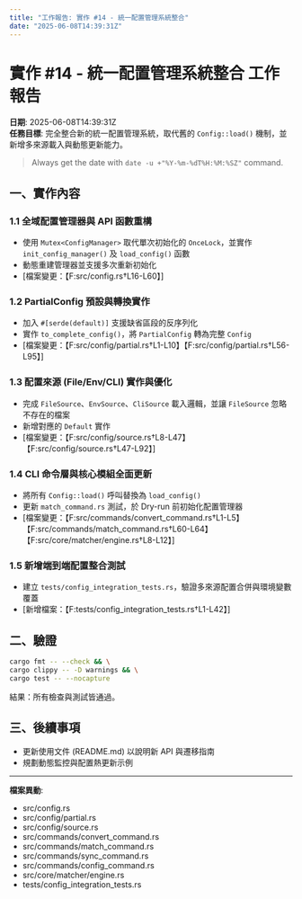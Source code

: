 ```yaml
---
title: "工作報告: 實作 #14 - 統一配置管理系統整合"
date: "2025-06-08T14:39:31Z"
---
```


# 實作 #14 - 統一配置管理系統整合 工作報告

**日期**: 2025-06-08T14:39:31Z  
**任務目標**: 完全整合新的統一配置管理系統，取代舊的 `Config::load()` 機制，並新增多來源載入與動態更新能力。

> Always get the date with `date -u +"%Y-%m-%dT%H:%M:%SZ"` command.

## 一、實作內容

### 1.1 全域配置管理器與 API 函數重構
- 使用 `Mutex<ConfigManager>` 取代單次初始化的 `OnceLock`，並實作 `init_config_manager()` 及 `load_config()` 函數
- 動態重建管理器並支援多次重新初始化  
- [檔案變更：【F:src/config.rs†L16-L60】]

### 1.2 PartialConfig 預設與轉換實作
- 加入 `#[serde(default)]` 支援缺省區段的反序列化  
- 實作 `to_complete_config()`，將 `PartialConfig` 轉為完整 `Config`  
- [檔案變更：【F:src/config/partial.rs†L1-L10】【F:src/config/partial.rs†L56-L95】]

### 1.3 配置來源 (File/Env/CLI) 實作與優化
- 完成 `FileSource`、`EnvSource`、`CliSource` 載入邏輯，並讓 `FileSource` 忽略不存在的檔案  
- 新增對應的 `Default` 實作  
- [檔案變更：【F:src/config/source.rs†L8-L47】【F:src/config/source.rs†L47-L92】]

### 1.4 CLI 命令層與核心模組全面更新
- 將所有 `Config::load()` 呼叫替換為 `load_config()`  
- 更新 `match_command.rs` 測試，於 Dry-run 前初始化配置管理器  
- [檔案變更：【F:src/commands/convert_command.rs†L1-L5】【F:src/commands/match_command.rs†L60-L64】【F:src/core/matcher/engine.rs†L8-L12】]

### 1.5 新增端到端配置整合測試
- 建立 `tests/config_integration_tests.rs`，驗證多來源配置合併與環境變數覆蓋
- [新增檔案：【F:tests/config_integration_tests.rs†L1-L42】]

## 二、驗證
```bash
cargo fmt -- --check && \
cargo clippy -- -D warnings && \
cargo test -- --nocapture
```

結果：所有檢查與測試皆通過。

## 三、後續事項
- 更新使用文件 (README.md) 以說明新 API 與遷移指南
- 規劃動態監控與配置熱更新示例

---
**檔案異動**:
- src/config.rs
- src/config/partial.rs
- src/config/source.rs
- src/commands/convert_command.rs
- src/commands/match_command.rs
- src/commands/sync_command.rs
- src/commands/config_command.rs
- src/core/matcher/engine.rs
- tests/config_integration_tests.rs

